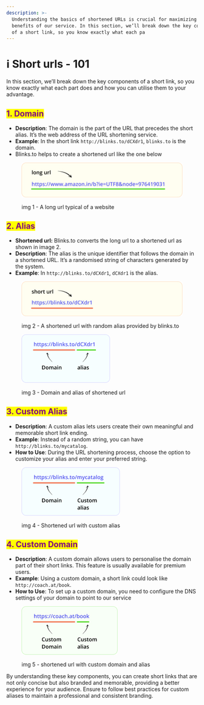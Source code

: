 ```yaml
---
description: >-
  Understanding the basics of shortened URLs is crucial for maximizing the
  benefits of our service. In this section, we’ll break down the key components
  of a short link, so you know exactly what each pa
---
```


# ℹ Short urls - 101

&#x20;In this section, we’ll break down the key components of a short link, so you know exactly what each part does and how you can utilise them to your advantage.

## <mark style="color:purple;">**1. Domain**</mark>

* **Description**: The domain is the part of the URL that precedes the short alias. It’s the web address of the URL shortening service.
* **Example**: In the short link `http://blinks.to/dCXdr1`, `blinks.to` is the domain.
* Blinks.to helps to create a shortened url like the one below

<div align="left">

<figure><img src="../.gitbook/assets/Group 44 (1).jpg" alt=""><figcaption><p>img 1 - A long url typical of a website</p></figcaption></figure>

</div>

## <mark style="color:purple;">**2. Alias**</mark>

* **Shortened url:** Blinks.to converts the long url to a shortened url as shown in image 2.
* **Description**: The alias is the unique identifier that follows the domain in a shortened URL. It’s a randomised string of characters generated by the system.
* **Example**: In `http://blinks.to/dCXdr1`, `dCXdr1` is the alias.

<div align="left">

<figure><img src="../.gitbook/assets/short (1).jpg" alt=""><figcaption><p>img 2 - A shortened url with random alias provided by blinks.to</p></figcaption></figure>

</div>

<div align="left">

<figure><img src="../.gitbook/assets/Group 46 (1).jpg" alt=""><figcaption><p>img 3 - Domain and alias of shortened url</p></figcaption></figure>

</div>

## <mark style="color:purple;">**3. Custom Alias**</mark>

* **Description**: A custom alias lets users create their own meaningful and memorable short link ending.
* **Example**: Instead of a random string, you can have `http://blinks.to/mycatalog`.
* **How to Use**: During the URL shortening process, choose the option to customize your alias and enter your preferred string.

<div align="left">

<figure><img src="../.gitbook/assets/Group 47.jpg" alt=""><figcaption><p>img 4 - Shortened url with custom alias</p></figcaption></figure>

</div>

## <mark style="color:purple;">**4. Custom Domain**</mark>

* **Description**: A custom domain allows users to personalise the domain part of their short links. This feature is usually available for premium users.
* **Example**: Using a custom domain, a short link could look like `http://coach.at/book`.
* **How to Use**: To set up a custom domain, you need to configure the DNS settings of your domain to point to our service

<div align="left">

<figure><img src="../.gitbook/assets/custom.jpg" alt=""><figcaption><p>img 5 - shortened url with custom domain and alias</p></figcaption></figure>

</div>

By understanding these key components, you can create short links that are not only concise but also branded and memorable, providing a better experience for your audience. Ensure to follow best practices for custom aliases to maintain a professional and consistent branding.

